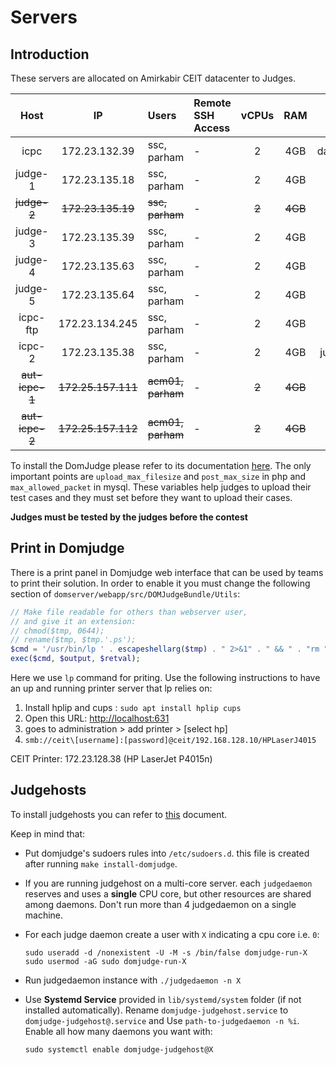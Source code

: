 # Servers

## Introduction

These servers are allocated on Amirkabir CEIT datacenter to Judges.

|    Host     |        IP         | Users           | Remote SSH Access | vCPUs |   RAM   |          URL          |
| :---------: | :---------------: | :-------------- | :---------------- | :---: | :-----: | :-------------------: |
|    icpc     |   172.23.132.39   | ssc, parham     | -                 |   2   |   4GB   | daavar.ceit.aut.ac.ir |
|   judge-1   |   172.23.135.18   | ssc, parham     | -                 |   2   |   4GB   |           -           |
| ~~judge-2~~ | ~~172.23.135.19~~ | ~~ssc, parham~~ | -                 | ~~2~~ | ~~4GB~~ |           -           |
|   judge-3   |   172.23.135.39   | ssc, parham     | -                 |   2   |   4GB   |           -           |
|   judge-4   |   172.23.135.63   | ssc, parham     | -                 |   2   |   4GB   |           -           |
|   judge-5   |   172.23.135.64   | ssc, parham     | -                 |   2   |   4GB   |           -           |
|  icpc-ftp   |  172.23.134.245   | ssc, parham     | -                 |   2   |   4GB   |           -           |
|   icpc-2    |   172.23.135.38   | ssc, parham     | -                 |   2   |   4GB   | judge.ceit.aut.ac.ir  |
| ~~aut-icpc-1~~  |  ~~172.25.157.111~~   | ~~acm01, parham~~   | -                 |   ~~2~~   |   ~~4GB~~   |           -           |
| ~~aut-icpc-2~~ | ~~172.25.157.112~~   | ~~acm01, parham~~   | -                 |   ~~2~~   |   ~~4GB~~   |   ~~daavar.aut.ac.ir~~    |

To install the DomJudge please refer to its documentation [here](https://www.domjudge.org/).
The only important points are `upload_max_filesize` and `post_max_size` in php and `max_allowed_packet` in mysql.
These variables help judges to upload their test cases and they must set before they want to upload their cases.

**Judges must be tested by the judges before the contest**

## Print in Domjudge

There is a print panel in Domjudge web interface that can be used by teams to print their solution.
In order to enable it you must change the following section of `domserver/webapp/src/DOMJudgeBundle/Utils`:

```php
// Make file readable for others than webserver user,
// and give it an extension:
// chmod($tmp, 0644);
// rename($tmp, $tmp.'.ps');
$cmd = '/usr/bin/lp ' . escapeshellarg($tmp) . " 2>&1" . " && " . "rm " . escapeshellarg($tmp);
exec($cmd, $output, $retval);
```

Here we use `lp` command for priting. Use the following instructions to have an up and running printer server that lp relies on:

1. Install hplip and cups : `sudo apt install hplip cups`
2. Open this URL: [http://localhost:631](http://localhost:631)
3. goes to administration > add printer > [select hp]
4. `smb://ceit\[username]:[password]@ceit/192.168.128.10/HPLaserJ4015`

CEIT Printer: 172.23.128.38 (HP LaserJet P4015n)

## Judgehosts

To install judgehosts you can refer to [this](https://www.domjudge.org/docs/manual/master/install-judgehost.html) document.

Keep in mind that:

- Put domjudge's sudoers rules into `/etc/sudoers.d`. this file is created after running `make install-domjudge`.

- If you are running judgehost on a multi-core server. each `judgedaemon` reserves and uses a **single** CPU core, but other resources are shared among daemons. Don't run more than 4 judgedaemon on a single machine.

- For each judge daemon create a user with `X` indicating a cpu core i.e. `0`:

  ```shell
  sudo useradd -d /nonexistent -U -M -s /bin/false domjudge-run-X
  sudo usermod -aG sudo domjudge-run-X
  ```

- Run judgedaemon instance with `./judgedaemon -n X`

- Use **Systemd Service** provided in `lib/systemd/system` folder (if not installed automatically). Rename `domjudge-judgehost.service` to `domjudge-judgehost@.service` and Use `path-to-judgedaemon -n %i`.
  Enable all how many daemons you want with:

  ```shell
  sudo systemctl enable domjudge-judgehost@X
  ```

